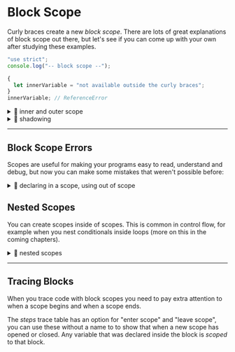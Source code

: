 # Block Scope

Curly braces create a new _block scope_. There are lots of great explanations of
block scope out there, but let's see if you can come up with your own after
studying these examples.

```js
"use strict";
console.log("-- block scope --");

{
  let innerVariable = "not available outside the curly braces";
}
innerVariable; // ReferenceError
```

<details>
<summary>🥚 inner and outer scope</summary>

```js
"use strict";
console.log("-- block scope: inner and outer scope --");

let outerVariable = "declared outside";
console.log(outerVariable); // 'declared outside'

// begin a new block scope
{
  // variables declared outside of curly are available inside the curly braces
  outerVariable = "assigned inside";
  console.log(outerVariable); // 'assigned inside'

  let innerVariable = "declared inside";
  console.log(innerVariable); // 'declared inside'
}

// changes made inside the scope stay when you leave the scope
console.log(outerVariable); // 'assigned inside'
```

</details>
<details>
<summary>🥚 shadowing</summary>

```js
"use strict";
console.log("-- block scope: shadowing --");

// shadowing is when you declare a variable inside a scope
//  that has the same name as a variable in the outer scope

// you should avoid variable shadowing
//  it makes your code harder to understand

let favoriteTree = "palm";
console.log(favoriteTree); // 'palm'
{
  // the outer variable is "replaced" inside by the new variable
  // it's no longer possible to modify the outer variable from the inner scope
  let favoriteTree = "date"; // no error!
  console.log(favoriteTree); // 'date'

  favoriteTree = "cedar";
  console.log(favoriteTree); // 'cedar'
}
console.log(favoriteTree); // 'palm'
```

</details>

---

## Block Scope Errors

Scopes are useful for making your programs easy to read, understand and debug,
but now you can make some mistakes that weren't possible before:

<details>
<summary>🥚 declaring in a scope, using out of scope</summary>

```js
"use strict";
console.log("-- declaring in a scope, using out of scope --");

// begin a new block scope
{
  let innerVariable = "declared inside";
  console.log(innerVariable); // 'declared inside'
}

// variables declared in the inner scope are NOT available outside the scope
console.log(innerVariable); // ReferenceError
```

## </details>

## Nested Scopes

You can create scopes inside of scopes. This is common in control flow, for
example when you nest conditionals inside loops (more on this in the coming
chapters).

<details>
<summary>🥚 nested scopes</summary>

```js
"use strict";
// hint: try the 'variables' button
console.log("-- nested scopes --");

let outer = "a";
{
  let inner = "-";
  {
    let innerInner = "b";
    outer = outer + inner + innerInner;
  }
  {
    let innerInner = "c";
    outer = outer + inner + innerInner;
  }
  outer = inner + outer + inner;
}
console.log(outer); // '-a-b-c-'
```

</details>

---

## Tracing Blocks

When you trace code with block scopes you need to pay extra attention to when a
scope begins and when a scope ends.

The _steps_ trace table has an option for "enter scope" and "leave scope", you
can use these without a name to to show that when a new scope has opened or
closed. Any variable that was declared inside the block is _scoped_ to that
block.
